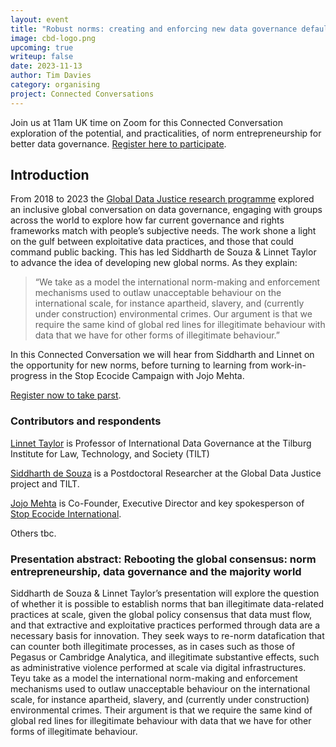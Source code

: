 ```yaml
---
layout: event
title: "Robust norms: creating and enforcing new data governance defaults at scale?"
image: cbd-logo.png
upcoming: true
writeup: false
date: 2023-11-13
author: Tim Davies
category: organising
project: Connected Conversations
---
```


Join us at 11am UK time on Zoom for this Connected Conversation exploration of the potential, and practicalities, of norm entrepreneurship for better data governance. [Register here to participate](https://us06web.zoom.us/meeting/register/tZEkcOigqzgiGt3-cx3PM9g6tUfQKfGYYa02). 

<!--more-->

## Introduction

From 2018 to 2023 the [Global Data Justice research programme](https://globaldatajustice.org/) explored an inclusive global conversation on data governance, engaging with groups across the world to explore how far current governance and rights frameworks match with people’s subjective needs. The work shone a light on the gulf between exploitative data practices, and those that could command public backing. This has led Siddharth de Souza & Linnet Taylor to advance the idea of developing new global norms. As they explain:

> “We take as a model the international norm-making and enforcement mechanisms used to outlaw unacceptable behaviour on the international scale, for instance apartheid, slavery, and (currently under construction) environmental crimes. Our argument is that we require the same kind of global red lines for illegitimate behaviour with data that we have for other forms of illegitimate behaviour.”

In this Connected Conversation we will hear from Siddharth and Linnet on the opportunity for new norms, before turning to learning from work-in-progress in the Stop Ecocide Campaign with Jojo Mehta. 

[Register now to take parst](https://us06web.zoom.us/meeting/register/tZEkcOigqzgiGt3-cx3PM9g6tUfQKfGYYa02).

### Contributors and respondents

[Linnet Taylor](https://globaldatajustice.org/linnet-taylor/) is Professor of International Data Governance at the Tilburg Institute for Law, Technology, and Society (TILT)

[Siddharth de Souza](https://www.tilburguniversity.edu/staff/s-p-desouza) is a Postdoctoral Researcher at the Global Data Justice project and TILT.

[Jojo Mehta](https://www.stopecocide.earth/jojo-mehta-profile) is Co-Founder, Executive Director and key spokesperson of [Stop Ecocide International](https://www.stopecocide.earth/).

Others tbc. 

### Presentation abstract: Rebooting the global consensus: norm entrepreneurship, data governance and the majority world

Siddharth de Souza & Linnet Taylor’s presentation will explore the question of whether it is possible to establish norms that ban illegitimate data-related practices at scale, given the global policy consensus that data must flow, and that extractive and exploitative practices performed through data are a necessary basis for innovation. They seek ways to re-norm datafication that can counter both illegitimate processes, as in cases such as those of Pegasus or  Cambridge Analytica, and illegitimate substantive effects, such as administrative violence performed at scale via digital infrastructures. Teyu take as a model the international norm-making and enforcement mechanisms used to outlaw unacceptable behaviour on the international scale, for instance apartheid, slavery, and (currently under construction) environmental crimes. Their argument is that we require the same kind of global red lines for illegitimate behaviour with data that we have for other forms of illegitimate behaviour.
